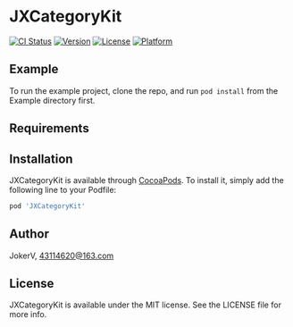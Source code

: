 # JXCategoryKit

[![CI Status](https://img.shields.io/travis/JokerV/JXCategoryKit.svg?style=flat)](https://travis-ci.org/JokerV/JXCategoryKit)
[![Version](https://img.shields.io/cocoapods/v/JXCategoryKit.svg?style=flat)](https://cocoapods.org/pods/JXCategoryKit)
[![License](https://img.shields.io/cocoapods/l/JXCategoryKit.svg?style=flat)](https://cocoapods.org/pods/JXCategoryKit)
[![Platform](https://img.shields.io/cocoapods/p/JXCategoryKit.svg?style=flat)](https://cocoapods.org/pods/JXCategoryKit)

## Example

To run the example project, clone the repo, and run `pod install` from the Example directory first.

## Requirements

## Installation

JXCategoryKit is available through [CocoaPods](https://cocoapods.org). To install
it, simply add the following line to your Podfile:

```ruby
pod 'JXCategoryKit'
```

## Author

JokerV, 43114620@163.com

## License

JXCategoryKit is available under the MIT license. See the LICENSE file for more info.
